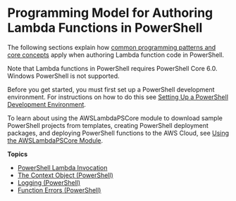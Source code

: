 # Programming Model for Authoring Lambda Functions in PowerShell<a name="powershell-programming-model"></a>

The following sections explain how [common programming patterns and core concepts](http://docs.aws.amazon.com/lambda/latest/dg/programming-model-v2.html) apply when authoring Lambda function code in PowerShell\.

Note that Lambda functions in PowerShell requires PowerShell Core 6\.0\. Windows PowerShell is not supported\.

Before you get started, you must first set up a PowerShell development environment\. For instructions on how to do this see [Setting Up a PowerShell Development Environment](lambda-powershell-setup-dev-environment.md)\.

To learn about using the AWSLambdaPSCore module to download sample PowerShell projects from templates, creating PowerShell deployment packages, and deploying PowerShell functions to the AWS Cloud, see [Using the AWSLambdaPSCore Module](lambda-powershell-how-to-create-deployment-package.md#lambda-powershell-using-lam-mod-deployment-package)\.

**Topics**
+ [PowerShell Lambda Invocation](powershell-programming-model-handler-types.md)
+ [The Context Object \(PowerShell\)](powershell-context-object.md)
+ [Logging \(PowerShell\)](powershell-logging.md)
+ [Function Errors \(PowerShell\)](powershell-exceptions.md)